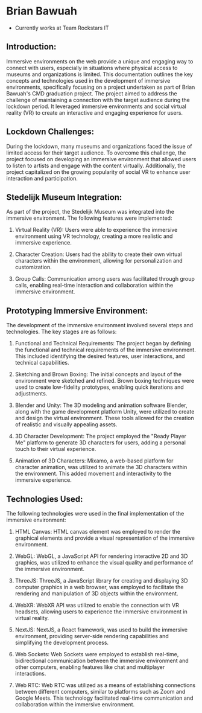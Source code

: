 # Brian Bawuah

-   Currently works at Team Rockstars IT

## Introduction:

Immersive environments on the web provide a unique and engaging way to connect with users, especially in situations where physical access to museums and organizations is limited. This documentation outlines the key concepts and technologies used in the development of immersive environments, specifically focusing on a project undertaken as part of Brian Bawuah's CMD graduation project. The project aimed to address the challenge of maintaining a connection with the target audience during the lockdown period. It leveraged immersive environments and social virtual reality (VR) to create an interactive and engaging experience for users.

## Lockdown Challenges:

During the lockdown, many museums and organizations faced the issue of limited access for their target audience. To overcome this challenge, the project focused on developing an immersive environment that allowed users to listen to artists and engage with the content virtually. Additionally, the project capitalized on the growing popularity of social VR to enhance user interaction and participation.

## Stedelijk Museum Integration:

As part of the project, the Stedelijk Museum was integrated into the immersive environment. The following features were implemented:

1. Virtual Reality (VR): Users were able to experience the immersive environment using VR technology, creating a more realistic and immersive experience.

2. Character Creation: Users had the ability to create their own virtual characters within the environment, allowing for personalization and customization.

3. Group Calls: Communication among users was facilitated through group calls, enabling real-time interaction and collaboration within the immersive environment.

## Prototyping Immersive Environment:

The development of the immersive environment involved several steps and technologies. The key stages are as follows:

1. Functional and Technical Requirements: The project began by defining the functional and technical requirements of the immersive environment. This included identifying the desired features, user interactions, and technical capabilities.

2. Sketching and Brown Boxing: The initial concepts and layout of the environment were sketched and refined. Brown boxing techniques were used to create low-fidelity prototypes, enabling quick iterations and adjustments.

3. Blender and Unity: The 3D modeling and animation software Blender, along with the game development platform Unity, were utilized to create and design the virtual environment. These tools allowed for the creation of realistic and visually appealing assets.

4. 3D Character Development: The project employed the "Ready Player Me" platform to generate 3D characters for users, adding a personal touch to their virtual experience.

5. Animation of 3D Characters: Mixamo, a web-based platform for character animation, was utilized to animate the 3D characters within the environment. This added movement and interactivity to the immersive experience.

## Technologies Used:

The following technologies were used in the final implementation of the immersive environment:

1. HTML Canvas: HTML canvas element was employed to render the graphical elements and provide a visual representation of the immersive environment.

2. WebGL: WebGL, a JavaScript API for rendering interactive 2D and 3D graphics, was utilized to enhance the visual quality and performance of the immersive environment.

3. ThreeJS: ThreeJS, a JavaScript library for creating and displaying 3D computer graphics in a web browser, was employed to facilitate the rendering and manipulation of 3D objects within the environment.

4. WebXR: WebXR API was utilized to enable the connection with VR headsets, allowing users to experience the immersive environment in virtual reality.

5. NextJS: NextJS, a React framework, was used to build the immersive environment, providing server-side rendering capabilities and simplifying the development process.

6. Web Sockets: Web Sockets were employed to establish real-time, bidirectional communication between the immersive environment and other computers, enabling features like chat and multiplayer interactions.

7. Web RTC: Web RTC was utilized as a means of establishing connections between different computers, similar to platforms such as Zoom and Google Meets. This technology facilitated real-time communication and collaboration within the immersive environment.
